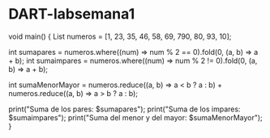 # DART-labsemana1

void main() {
  List<int> numeros = [1, 23, 35, 46, 58, 69, 790, 80, 93, 10];

  int sumapares = numeros.where((num) => num % 2 == 0).fold(0, (a, b) => a + b);
  int sumaimpares = numeros.where((num) => num % 2 != 0).fold(0, (a, b) => a + b);

  int sumaMenorMayor = numeros.reduce((a, b) => a < b ? a : b) +
                       numeros.reduce((a, b) => a > b ? a : b);

  print("Suma de los pares: $sumapares");
  print("Suma de los impares: $sumaimpares");
  print("Suma del menor y del mayor: $sumaMenorMayor");
}
